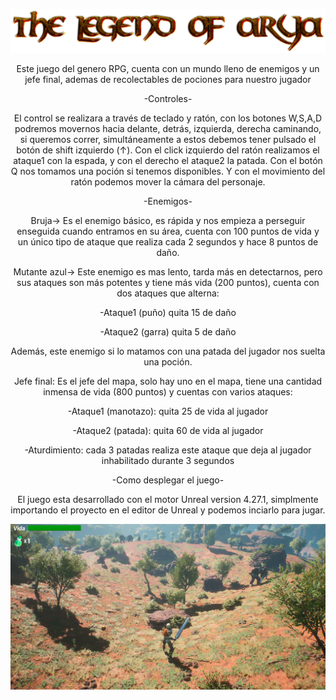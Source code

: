 <p align="center">
<img src="title.png">
</p>

<section align="center">
<p>
Este juego del genero RPG, cuenta con un mundo lleno de enemigos y un jefe final, ademas de recolectables 
de pociones para nuestro jugador
</p>

<p>
-Controles-
</p>
<p>
El control se realizara a través de teclado y ratón, con los botones W,S,A,D podremos movernos hacia delante, detrás, izquierda, derecha caminando, si queremos correr, simultáneamente a estos debemos tener pulsado el botón de shift izquierdo (↑). 
Con el click izquierdo del ratón realizamos el ataque1 con la espada, y con el derecho el ataque2 la patada. 
Con el botón Q nos tomamos una poción si tenemos disponibles. 
Y con el movimiento del ratón podemos mover la cámara del personaje. 
</p>

<p>
-Enemigos-
</p>

<p>
Bruja-> Es el enemigo básico, es rápida y nos empieza a perseguir enseguida cuando entramos en su área, cuenta con 100 puntos de vida y un único tipo de ataque que realiza cada 2 segundos y hace 8 puntos de daño. 
</p>

<p>
Mutante azul-> Este enemigo es mas lento, tarda más en detectarnos, pero sus ataques son más potentes y tiene más vida (200 puntos), cuenta con dos ataques que alterna: 
 	</p><p>-Ataque1 (puño) quita 15 de daño  </p>
 	<p>-Ataque2 (garra) quita 5 de daño </p><p>
Además, este enemigo si lo matamos con una patada del jugador nos suelta una poción. 
</p>

<p>
Jefe final: Es el jefe del mapa, solo hay uno en el mapa, tiene una cantidad inmensa de vida (800 puntos) y cuentas con varios ataques: 
 	</p><p>-Ataque1 (manotazo): quita 25 de vida al jugador </p>
 	<p>-Ataque2 (patada): quita 60 de vida al jugador </p>
	<p>-Aturdimiento: cada 3 patadas realiza este ataque que deja al jugador inhabilitado durante 3 segundos 
</p><p>
</p>
-Como desplegar el juego-
</h2>
<p>
El juego esta desarrollado con el motor Unreal version 4.27.1, simplmente importando el proyecto
en el editor de Unreal y podemos inciarlo para jugar.
</p>
<img src="Muestra.png">
</section>
